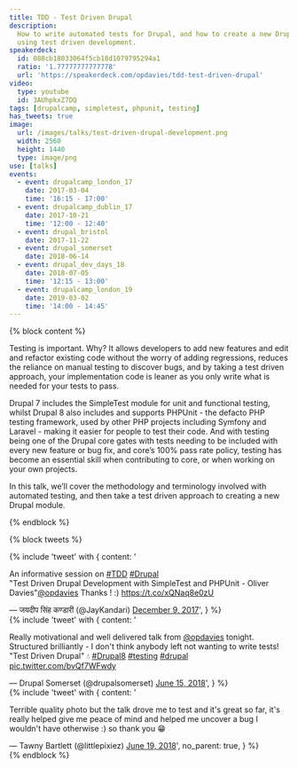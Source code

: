 ```yaml
---
title: TDD - Test Driven Drupal
description:
  How to write automated tests for Drupal, and how to create a new Drupal module
  using test driven development.
speakerdeck:
  id: 088cb18033064f5cb18d1079795294a1
  ratio: '1.77777777777778'
  url: 'https://speakerdeck.com/opdavies/tdd-test-driven-drupal'
video:
  type: youtube
  id: 3AUhpkxZ7DQ
tags: [drupalcamp, simpletest, phpunit, testing]
has_tweets: true
image:
  url: /images/talks/test-driven-drupal-development.png
  width: 2560
  height: 1440
  type: image/png
use: [talks]
events:
  - event: drupalcamp_london_17
    date: 2017-03-04
    time: '16:15 - 17:00'
  - event: drupalcamp_dublin_17
    date: 2017-10-21
    time: '12:00 - 12:40'
  - event: drupal_bristol
    date: 2017-11-22
  - event: drupal_somerset
    date: 2018-06-14
  - event: drupal_dev_days_18
    date: 2018-07-05
    time: '12:15 - 13:00'
  - event: drupalcamp_london_19
    date: 2019-03-02
    time: '14:00 - 14:45'
---
```


{% block content %}

<!-- prettier-ignore -->
Testing is important. Why? It allows developers to add new features and edit and
refactor existing code without the worry of adding regressions, reduces the
reliance on manual testing to discover bugs, and by taking a test driven
approach, your implementation code is leaner as you only write what is needed
for your tests to pass.

Drupal 7 includes the SimpleTest module for unit and functional testing, whilst
Drupal 8 also includes and supports PHPUnit - the defacto PHP testing framework,
used by other PHP projects including Symfony and Laravel - making it easier for
people to test their code. And with testing being one of the Drupal core gates
with tests needing to be included with every new feature or bug fix, and core’s
100% pass rate policy, testing has become an essential skill when contributing
to core, or when working on your own projects.

In this talk, we’ll cover the methodology and terminology involved with
automated testing, and then take a test driven approach to creating a new Drupal
module.

<!-- prettier-ignore -->
{% endblock %}

{% block tweets %}

<!-- prettier-ignore -->
<div class="flex flex-wrap -mx-2">
    <div class="w-full sm:w-1/2 lg:w-1/3 px-2 flex flex-col">
        {% include 'tweet' with {
            content: '<p lang="en" dir="ltr">An informative session on <a href="https://twitter.com/hashtag/TDD?src=hash&amp;ref_src=twsrc%5Etfw">#TDD</a> <a href="https://twitter.com/hashtag/Drupal?src=hash&amp;ref_src=twsrc%5Etfw">#Drupal</a> <br>&quot;Test Driven Drupal Development with SimpleTest and PHPUnit - Oliver Davies&quot;<a href="https://twitter.com/opdavies?ref_src=twsrc%5Etfw">@opdavies</a> Thanks ! :) <a href="https://t.co/xQNaq8e0zU">https://t.co/xQNaq8e0zU</a></p>&mdash; जयदीप सिंह कण्डारी (@JayKandari) <a href="https://twitter.com/JayKandari/status/939598826087706624?ref_src=twsrc%5Etfw">December 9, 2017</a>',
        } %}
    </div>
    <div class="w-full sm:w-1/2 lg:w-1/3 px-2 flex flex-col">
        {% include 'tweet' with {
            content: '<p lang="en" dir="ltr">Really motivational and well delivered talk from <a href="https://twitter.com/opdavies?ref_src=twsrc%5Etfw">@opdavies</a> tonight. Structured brilliantly - I don&#39;t think anybody left not wanting to write tests! &quot;Test Driven Drupal&quot; 💧 <a href="https://twitter.com/hashtag/Drupal8?src=hash&amp;ref_src=twsrc%5Etfw">#Drupal8</a> <a href="https://twitter.com/hashtag/testing?src=hash&amp;ref_src=twsrc%5Etfw">#testing</a> <a href="https://twitter.com/hashtag/drupal?src=hash&amp;ref_src=twsrc%5Etfw">#drupal</a> <a href="https://t.co/bvQf7WFwdy">pic.twitter.com/bvQf7WFwdy</a></p>&mdash; Drupal Somerset (@drupalsomerset) <a href="https://twitter.com/drupalsomerset/status/1007413440875565056?ref_src=twsrc%5Etfw">June 15, 2018</a>',
        } %}
    </div>
    <div class="w-full sm:w-1/2 lg:w-1/3 px-2 flex flex-col">
        {% include 'tweet' with {
            content: '<p lang="en" dir="ltr">Terrible quality photo but the talk drove me to test and it&#39;s great so far, it&#39;s really helped give me peace of mind and helped me uncover a bug I wouldn&#39;t have otherwise :) so thank you 😁</p>&mdash; Tawny Bartlett (@littlepixiez) <a href="https://twitter.com/littlepixiez/status/1009189555600273409?ref_src=twsrc%5Etfw">June 19, 2018</a>',
            no_parent: true,
        } %}
    </div>
</div>
{% endblock %}
